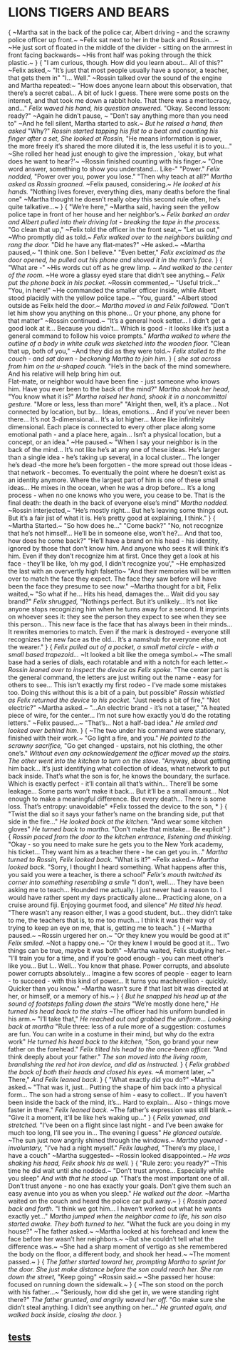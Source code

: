 # LIONS TIGERS AND BEARS
{
~Martha sat in the back of the police car, Albert driving - and the scrawny police officer up front.~
~Felix sat next to her in the back and Rossin...~
~He just sort of floated in the middle of the divider - sitting on the armrest in front facing backwards~
~His front half was poking through the thick plastic.~
}
{
"I am curious, though.
How did you learn about...
All of this?"
~Felix asked,~
"It’s just that most people usually have a sponsor, a teacher, that gets them in"
"I...
Well."
~Rossin talked over the sound of the engine and Martha repeated:~
"How does anyone learn about this observation, that there’s a secret cabal...
A bit of luck I guess.
There were some posts on the internet, and that took me down a rabbit hole.
That there was a meritocracy, and..."
*Felix waved his hand, his question answered.*
"Okay.
Second lesson: ready?"
~Again he didn’t pause, ~
"Don’t say anything more than you need to"
~And he fell silent, Martha started to ask.~
*But he raised a hand, then asked*
"Why?"
*Rossin started tapping his fist to a beat and counting his finger after a set, She looked at Rossin,*
"He means information is power, the more freely it’s shared the more diluted it is, the less useful it is to you..."
~She rolled her head just enough to give the impression , 'okay, but what does he want to hear?'~
~Rossin finished counting with his finger.~
"One word answer, something to show you understand...
 Like-"
"Power."
*Felix nodded,*
"Power over you, power you lose."
"Then why teach at all?"
*Martha asked as Rossin groaned.*
~Felix paused, considering.~
*He looked at his hands.*
"Nothing lives forever, everything dies, many deaths before the final one"
~Martha thought he doesn’t really obey this second rule often, he’s quite talkative...~
}
{
"We’re here,"
~Martha said, having seen the yellow police tape in front of her house and her neighbor’s.~
*Felix barked an order and Albert pulled into their driving lot - breaking the tape in the process.*
"Go clean that up,"
~Felix told the officer in the front seat,~
"Let us out,"
~Who promptly did as told.~
*Felix walked over to the neighbors building and rang the door.*
"Did he have any flat-mates?"
~He asked.~
~Martha paused,~
"I think one.
Son I believe."
"Even better,"
*Felix exclaimed as the door opened, he pulled out his phone and shoved it in the man’s face.*
}
{
"What are -"
~His words cut off as he grew limp. ~
*And walked to the center of the room.*
~He wore a glassy eyed stare that didn’t see anything.~
*Felix put the phone back in his pocket.*
~Rossin commented,~
"Useful trick..."
"You, in here!"
~He commanded the smaller officer inside, while Albert stood placidly with the yellow police tape.~
"You, guard."
~Albert stood outside as Felix held the door.~
*Martha moved in and Felix followed.*
"Don’t let him show you anything on this phone...
 Or your phone, any phone for that matter"
~Rossin continued.~
"It’s a general hook setter...
I didn’t get a good look at it...
Because you didn’t...
Which is good - it looks like it’s just a general command to follow his voice prompts."
*Martha walked to where the outline of a body in white caulk was sketched into the wooden floor.*
"Clean that up, both of you,"
~And they did as they were told.~
*Felix stolled to the couch - and sat down - beckoning Martha to join him.*
}
{
*she sat across from him on the u-shaped couch.*
"He’s in the back of the mind somewhere. 
And his relative will help bring him out.  
Flat-mate, or neighbor would have been fine - just someone who knows him. 
Have you ever been to the back of the mind?"
*Martha shook her head,*
"You know what it is?"
*Martha raised her hand, shook it in a noncommittal gesture.*
"More or less, less than more"
"Alright then, well, it’s a place...
Not connected by location, but by...
Ideas, emotions...
And if you’ve never been there...
It’s not 3-dimensional...
It’s a lot higher...
More like infinitely dimensional.
Each place is connected to every other place along some emotional path - and a place here, again...
Isn’t a physical location, but a concept, or an idea."
~He paused.~
"When I say your neighbor is in the back of the mind...
It’s not like he’s at any one of these ideas. 
He’s larger than a single idea - he’s taking up several, in a local cluster...
The longer he’s dead -the more he’s been forgotten - the more spread out those ideas - that network - becomes.
To eventually the point where he doesn’t exist as an identity anymore. 
Where the largest part of him is one of these small ideas...
He mixes in the ocean, when he was a drop before...
It’s a long process - when no one knows who you were, you cease to be.
That is the final death: the death in the back of everyone else’s mind"
*Martha nodded.*
~Rossin interjected,~
"He’s mostly right...
But he’s leaving some things out. 
But it’s a fair jist of what it is. 
He’s pretty good at explaining, I think."
}
{
~Martha Started.~
"So how does he..."
"Come back?"
"No, not recognize that he’s not himself...
He’ll be in someone else, won’t he?...
And that too, how does he come back?"
"He’ll have a brand on his head - his identity, ignored by those that don’t know him.
And anyone who sees it will think it’s him.
Even if they don’t recognize him at first. 
Once they get a look at his face - they’ll be like, ‘oh my god, I didn’t recognize you’,"
~He emphasized the last with an oververtly high falsetto~
"And their memories will be written over to match the face they expect. 
The face they saw before will have been the face they presume to see now."
~Martha thought for a bit, Felix waited,~
"So what if he...
Hits his head, damages the...
Wait did you say brand?"
*Felix shrugged,*
"Nothings perfect.
But it’s unlikely...
It’s not like anyone stops recognizing him when he turns away for a second.
It imprints on whoever sees it: they see the person they expect to see when they see this person...
This new face is the face that has always been in their minds...
It rewrites memories to match.
Even if the mark is destroyed - everyone still recognizes the new face as the old...
It’s a namshub for everyone else, not the wearer."
}
{
*Felix pulled out of a pocket, a small metal circle - with a small based trapezoid...*
~It looked a bit like the omega symbol.~
~The small base had a series of dials, each rotatable and with a notch for each letter.~
*Rossin leaned over to inspect the device as Felix spoke.*
"The center part is the general command, the letters are just writing out the name - easy for others to see...
 This isn’t exactly my first rodeo - I’ve made some mistakes too. 
 Doing this without this is a bit of a pain, but possible"
*Rossin whistled as Felix returned the device to his pocket.*
"Just needs a bit of fire,"
"Not electric?"
~Martha asked.~
"...An electric brand - it’s not a taser,"
"A heated piece of wire, for the center...
 I’m not sure how exactly you’d do the rotating letters."
~Felix paused...~
"That’s...
Not a half-bad idea."
*He smiled and looked over behind him.*
}
{
~The two under his command were stationary, finished with their work.~
"Go light a fire, and you."
*He pointed to the scrawny sacrifice,*
"Go get changed - upstairs, not his clothing, the other one’s."
*Without even any acknowledgement the officer moved up the stairs.*
*The other went into the kitchen to turn on the stove.*
"Anyway, about getting him back... 
It’s just identifying what collection of ideas, what network to put back inside. 
That’s what the son is for, he knows the boundary, the surface. 
Which is exactly perfect - it’ll contain all that’s within...
There’ll be some leakage...
Some parts won’t make it back...
But it’ll be a small amount...
Not enough to make a meaningful difference.
But every death...
There is some loss. 
That’s entropy: unavoidable"
*Felix tossed the device to the son, *
}
{
"Twist the dial so it says your father’s name on the branding side, put that side in the fire..."
*He looked back at the kitchen.*
"And wear some kitchen gloves"
*He turned back to martha.*
"Don’t make that mistake...
Be explicit"
}
{
*Rossin paced from the door to the kitchen entrance, listening and thinking.*
"Okay - so you need to make sure he gets you to the New York academy, his ticket...
They want him as a teacher there - he can get you in..."
*Martha turned to Rossin, Felix looked back.*
"What is it?"
~Felix asked.~
*Martha looked back.*
"Sorry, I thought I heard something.
What happens after this, you said you were a teacher, is there a school"
*Felix's mouth twitched its corner into something resembling a smile*
"I don’t, well....
They have been asking me to teach...
Hounded me actually.
I just never had a reason to. 
I would have rather spent my days practically alone...
Practicing alone, on a cruise around fiji. 
Enjoying gourmet food, and silence"
*He tilted his head.*
"There wasn’t any reason either, I was a good student, but...
they didn’t take to me, the teachers that is, to me too much...
I think it was their way of trying to keep an eye on me, that is, getting me to teach."
}
{
~Martha paused.~
~Rossin urgered her on.~
"Or they knew you would be good at it"
*Felix smiled.*
~Not a happy one.~
"Or they knew I would be good at it...
Two things can be true, maybe it was both"
~Martha waited, Felix studying her.~
"I’ll train you for a time, and if you’re good enough - you can meet other’s like you...
But I...
Well...
You know that phase.
Power corrupts, and absolute power corrupts absolutely...
Imagine a few scores of people - eager to learn - to succeed - with this kind of power...
It turns you machevellion - quickly.
Quicker than you know."
~Martha wasn’t sure if that last bit was directed at her, or himself, or a memory of his.~
}
{
*But he snapped his head up at the sound of footsteps falling down the stairs*
"We’re mostly done here,"
*He turned his head back to the stairs*
~The officer had his uniform bundled in his arm.~
"I’ll take that,"
*He reached out and grabbed the uniform...*
*Looking back at martha*
"Rule three: less of a rule more of a suggestion: costumes are fun. 
You can write in a costume in their mind, but why do the extra work"
*He turned his head back to the kitchen,*
"Son, go brand your new father on the forehead."
*Felix tilted his head to the once-been officer.*
"And think deeply about your father."
*The son moved into the living room, brandishing the red hot iron device, and did as instructed.*
}
{
*Felix grabbed the back of both their heads and closed his eyes.*
~A moment later, ~"
There,"
*And Felix leaned back.*
}
{
"What exactly did you do?"
~Martha asked.~
"That was it, just...
Putting the shape of him back into a physical form...
The son had a strong sense of him - easy to collect...
If you haven’t been inside the back of the mind, it’s...
Hard to explain...
Also - things move faster in there."
*Felix leaned back.*
~The father’s expression was still blank.~
"Give it a moment, it’ll be like he’s waking up..."
}
{
*Felix yawned, and stretched.*
"I’ve been on a flight since last night - and I’ve been awake for much too long, I’ll see you in...
The evening I guess"
*He glanced outside.*
~The sun just now angrily shined through the windows.~
*Martha yawned - involuntary,*
"I’ve had a night myself."
*Felix laughed,*
"There’s my place, I have a couch"
~Martha suggested~
~Rossin looked disappointed.~
*He was shaking his head, Felix shook his as well.*
}
{
"Rule zero: you ready?"
~This time he did wait until she nodded.~
"Don’t trust anyone...
Especially while you sleep"
*And with that he stood up.*
"That’s the most important one of all.
Don’t trust anyone - no one has exactly your goals. 
Don’t give them such an easy avenue into you as when you sleep."
*He walked out the door.*
~Martha waited on the couch and heard the police car pull away.~
}
{
*Rossin paced back and forth.*
"I think we got him...
I haven’t worked out what he wants exactly yet..."
*Martha jumped when the neighbor came to life, his son also started awake.*
*They both turned to her.*
"What the fuck are you doing in my house?"
~The father asked.~
~Martha looked at his forehead and knew the face before her wasn’t her neighbors.~
~But she couldn’t tell what the difference was.~
~She had a sharp moment of vertigo as she remembered the body on the floor, a different body, and shook her head.~
~The moment passed.~
}
{
*The father started toward her, prompting Martha to sprint for the door.*
*She just make distance before the son could reach her.*
*She ran down the street,*
"Keep going"
~Rossin said.~
~She passed her house: focused on running down the sidewalk.~
}
{
~The son stood on the porch with his father...~
"Seriously, how did she get in, we were standing right there?"
*The father grunted, and angrily waved her off.*
"Go make sure she didn’t steal anything.
I didn’t see anything on her..."
*He grunted again, and walked back inside, closing the door.*
}
## [tests](tests.md)
